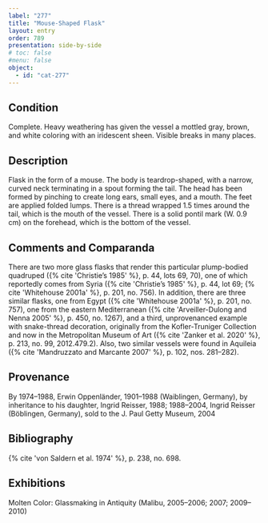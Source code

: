 ```yaml
---
label: "277"
title: "Mouse-Shaped Flask"
layout: entry
order: 789
presentation: side-by-side
# toc: false
#menu: false 
object:
  - id: "cat-277"
---
```


## Condition

Complete. Heavy weathering has given the vessel a mottled gray, brown, and white coloring with an iridescent sheen. Visible breaks in many places.

## Description

Flask in the form of a mouse. The body is teardrop-shaped, with a narrow, curved neck terminating in a spout forming the tail. The head has been formed by pinching to create long ears, small eyes, and a mouth. The feet are applied folded lumps. There is a thread wrapped 1.5 times around the tail, which is the mouth of the vessel. There is a solid pontil mark (W. 0.9 cm) on the forehead, which is the bottom of the vessel.

## Comments and Comparanda

There are two more glass flasks that render this particular plump-bodied quadruped ({% cite 'Christie’s 1985' %}, p. 44, lots 69, 70), one of which reportedly comes from Syria ({% cite 'Christie’s 1985' %}, p. 44, lot 69; {% cite 'Whitehouse 2001a' %}, p. 201, no. 756). In addition, there are three similar flasks, one from Egypt ({% cite 'Whitehouse 2001a' %}, p. 201, no. 757), one from the eastern Mediterranean ({% cite 'Arveiller-Dulong and Nenna 2005' %}, p. 450, no. 1267), and a third, unprovenanced example with snake-thread decoration, originally from the Kofler-Truniger Collection and now in the Metropolitan Museum of Art ({% cite 'Zanker et al. 2020' %}, p. 213, no. 99, 2012.479.2). Also, two similar vessels were found in Aquileia ({% cite 'Mandruzzato and Marcante 2007' %}, p. 102, nos. 281–282).

## Provenance

By 1974–1988, Erwin Oppenländer, 1901–1988 (Waiblingen, Germany), by inheritance to his daughter, Ingrid Reisser, 1988; 1988–2004, Ingrid Reisser (Böblingen, Germany), sold to the J. Paul Getty Museum, 2004

## Bibliography

{% cite 'von Saldern et al. 1974' %}, p. 238, no. 698.

## Exhibitions

Molten Color: Glassmaking in Antiquity (Malibu, 2005–2006; 2007; 2009–2010)